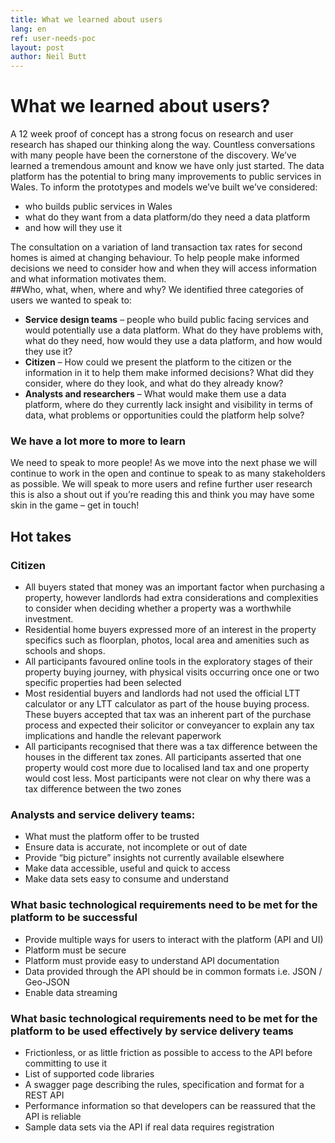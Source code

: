 ```yaml
---
title: What we learned about users
lang: en
ref: user-needs-poc
layout: post
author: Neil Butt
---
```


# What we learned about users?
A 12 week proof of concept has a strong focus on research and user research has shaped our thinking along the way. Countless conversations with many people have been the cornerstone of the discovery.  We’ve learned a tremendous amount and know we have only just started. The data platform has the potential to bring many improvements to public services in Wales.  To inform the prototypes and models we’ve built we’ve considered:

- who builds public services in Wales
- what do they want from a data platform/do they need a data platform
- and how will they use it 

The consultation on a variation of land transaction tax rates for second homes is aimed at changing behaviour.  To help people make informed decisions we need to consider how and when they will access information and what information motivates them.  
##Who, what, when, where and why?
We identified three categories of users we wanted to speak to:

- **Service design teams** – people who build public facing services and would potentially use a data platform. What do they have problems with, what do they need, how would they use a data platform, and how would they use it?
- **Citizen** – How could we present the platform to the citizen or the information in it to help them make informed decisions?  What did they consider, where do they look, and what do they already know?
- **Analysts and researchers** – What would make them use a data platform, where do they currently lack insight and visibility in terms of data, what problems or opportunities could the platform help solve?

### We have a lot more to more to learn
We need to speak to more people! As we move into the next phase  we will continue to work in the open and continue to speak to as many stakeholders as possible. We will speak to more users and refine further user research this is also a shout out if you’re reading this and think you may have some skin in the game – get in touch! 


## Hot takes 

### Citizen
- All buyers stated that money was an important factor when purchasing a property, however landlords had extra considerations and complexities to consider when deciding whether a property was a worthwhile investment.
- Residential home buyers expressed more of an interest in the property specifics such as floorplan, photos, local area and amenities such as schools and shops.
- All participants favoured online tools in the exploratory stages of their property buying journey, with physical visits occurring once one or two specific properties had been selected
- Most residential buyers and landlords had not used the official LTT calculator or any LTT calculator as part of the house buying process. These buyers accepted that tax was an inherent part of the purchase process and expected their solicitor or conveyancer to explain any tax implications and handle the relevant paperwork
- All participants recognised that there was a tax difference between the houses in the different tax zones. All participants asserted that one property would cost more due to localised land tax and one property would cost less. Most participants were not clear on why there was a tax difference between the two zones

### Analysts and service delivery teams:
- What must the platform offer to be trusted
- Ensure data is accurate, not incomplete or out of date
- Provide “big picture” insights not currently available elsewhere
- Make data accessible, useful and quick to access
- Make data sets easy to consume and understand

### What basic technological requirements need to be met for the platform to be successful
- Provide multiple ways for users to interact with the platform (API and UI)
- Platform must be secure
- Platform must provide easy to understand API documentation
- Data provided through the API should be in common formats i.e. JSON / Geo-JSON
- Enable data streaming

### What basic technological requirements need to be met for the platform to be used effectively by service delivery teams
- Frictionless, or as little friction as possible to access to the API before committing to use it
- List of supported code libraries
- A swagger page describing the rules, specification and format for a REST API
- Performance information so that developers can be reassured that the API is reliable
- Sample data sets via the API if real data requires registration
